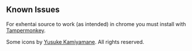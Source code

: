 ## Known Issues
For exhentai source to work (as intended) in chrome you must install with [Tampermonkey](https://chrome.google.com/webstore/detail/dhdgffkkebhmkfjojejmpbldmpobfkfo).

Some icons by [Yusuke Kamiyamane](http://p.yusukekamiyamane.com/). All rights reserved.
